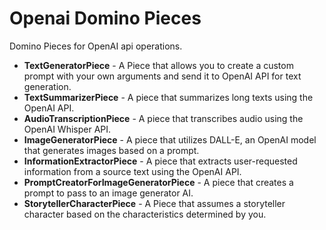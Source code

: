 # Openai Domino Pieces
Domino Pieces for OpenAI api operations.

- **TextGeneratorPiece** - A Piece that allows you to create a custom prompt with your own arguments and send it to OpenAI API for text generation.
- **TextSummarizerPiece** - A piece that summarizes long texts using the OpenAI API.
- **AudioTranscriptionPiece** - A piece that transcribes audio using the OpenAI Whisper API.
- **ImageGeneratorPiece** - A piece that utilizes DALL-E, an OpenAI model that generates images based on a prompt.
- **InformationExtractorPiece** - A piece that extracts user-requested information from a source text using the OpenAI API.
- **PromptCreatorForImageGeneratorPiece** - A piece that creates a prompt to pass to an image generator AI.
- **StorytellerCharacterPiece** - A Piece that assumes a storyteller character based on the characteristics determined by you.
